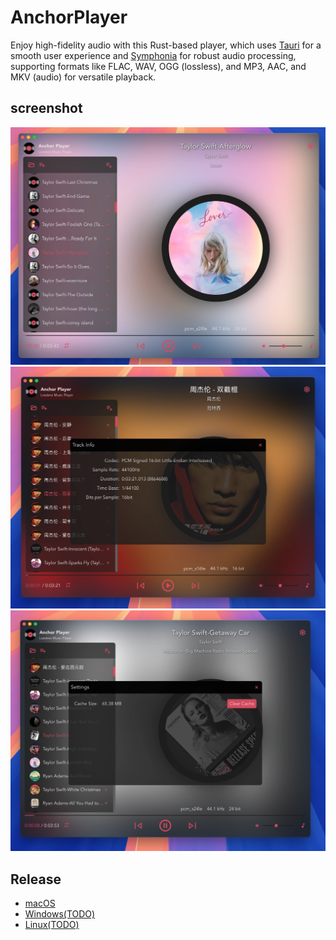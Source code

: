 # AnchorPlayer

Enjoy high-fidelity audio with this Rust-based player, which uses [Tauri](https://github.com/tauri-apps/tauri) for a smooth user experience and [Symphonia](https://github.com/pdeljanov/Symphonia) for robust audio processing, supporting formats like FLAC, WAV, OGG (lossless), and MP3, AAC, and MKV (audio) for versatile playback.

## screenshot
![mac screenshot](./docs/ss3.webp)
![mac screenshot](./docs/ss2.webp)
![mac screenshot](./docs/ss1.webp)


## Release
- [macOS](https://github.com/crazytravel/anchor-player/releases/download/v0.2.0/Anchor.Player_0.2.0_aarch64.dmg)
- [Windows(TODO)]()
- [Linux(TODO)]()
